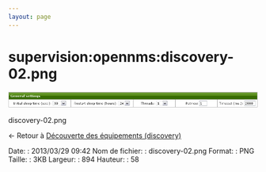 ```yaml
---
layout: page
---
```


supervision:opennms:discovery-02.png
====================================

[![discovery-02.png](../../../assets/media/supervision/opennms/discovery-02.png@cache=&w=894&h=58 "discovery-02.png")](../../../assets/media/supervision/opennms/discovery-02.png@cache= "Afficher le fichier original")

discovery-02.png

← Retour à [Découverte des équipements
(discovery)](../../../opennms/discovery.html "opennms:discovery")

Date:
:   2013/03/29 09:42
Nom de fichier:
:   discovery-02.png
Format:
:   PNG
Taille:
:   3KB
Largeur:
:   894
Hauteur:
:   58

